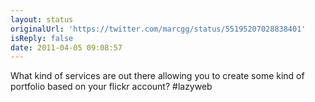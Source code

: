 ```yaml
---
layout: status
originalUrl: 'https://twitter.com/marcgg/status/55195207028838401'
isReply: false
date: 2011-04-05 09:08:57
---
```


What kind of services are out there allowing you to create some kind of portfolio based on your flickr account? #lazyweb
